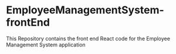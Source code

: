 # EmployeeManagementSystem-frontEnd
This Repository contains the front end React code for the Employee Management System application
